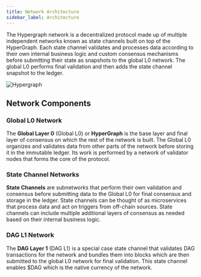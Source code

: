 ```yaml
---
title: Network Architecture
sidebar_label: Architecture
---
```

<intro-end />

The Hypergraph network is a decentralized protocol made up of multiple independent networks known as state channels built on top of the HyperGraph. Each state channel validates and processes data according to their own internal business logic and custom consensus mechanisms before submitting their state as snapshots to the global L0 network. The global L0 performs final validation and then adds the state channel snapshot to the ledger.

![Hypergraph](/img/coreconcepts/hypergraph.jpeg)

## Network Components

### Global L0 Network
The **Global Layer 0** (Global L0) or **HyperGraph** is the base layer and final layer of consensus on which the rest of the network is built. The Global L0 organizes and validates data from other parts of the network before storing it in the immutable ledger. Its work is performed by a network of validator nodes that forms the core of the protocol. 

### State Channel Networks
**State Channels** are subnetworks that perform their own validation and consensus before submitting data to the Global L0 for final consensus and storage in the ledger. State channels can be thought of as microservices that process data and act on triggers from off-chain sources. State channels can include multiple additional layers of consensus as needed based on their internal business logic.

### DAG L1 Network
The **DAG Layer 1** (DAG L1) is a special case state channel that validates DAG transactions for the network and bundles them into blocks which are then submitted to the global L0 network for final validation. This state channel enables $DAG which is the native currency of the network.  
